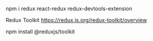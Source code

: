 npm i redux react-redux redux-devtools-extension


Redux Toolkit
https://redux.js.org/redux-toolkit/overview

npm install @reduxjs/toolkit